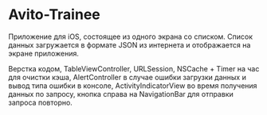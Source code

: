 # Avito-Trainee
Приложение для iOS, состоящее из одного экрана со списком. Список данных загружается в формате JSON из интернета и отображается на экране приложения.

Верстка кодом, TableViewController, URLSession, NSCache + Timer на час для очистки кэша, AlertController в случае ошибки загрузки данных и вывод типа ошибки в консоле,
ActivityIndicatorView во время получения данных по запросу, кнопка справа на NavigationBar для отправки запроса повторно. 
